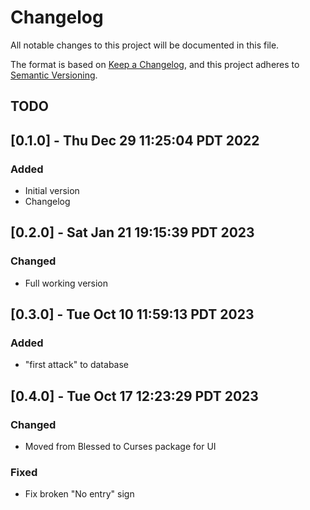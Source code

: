 <!-- markdownlint-disable MD024 -->
# Changelog

All notable changes to this project will be documented in this file.

The format is based on [Keep a Changelog](https://keepachangelog.com/en/1.0.0/),
and this project adheres to [Semantic Versioning](https://semver.org/spec/v2.0.0.html).

## TODO

## [0.1.0] - Thu Dec 29 11:25:04 PDT 2022

### Added

- Initial version
- Changelog

## [0.2.0] - Sat Jan 21 19:15:39 PDT 2023

### Changed

- Full working version

## [0.3.0] - Tue Oct 10 11:59:13 PDT 2023

### Added

- "first attack" to database

## [0.4.0] - Tue Oct 17 12:23:29 PDT 2023

### Changed

- Moved from Blessed to Curses package for UI

### Fixed

- Fix broken "No entry" sign
